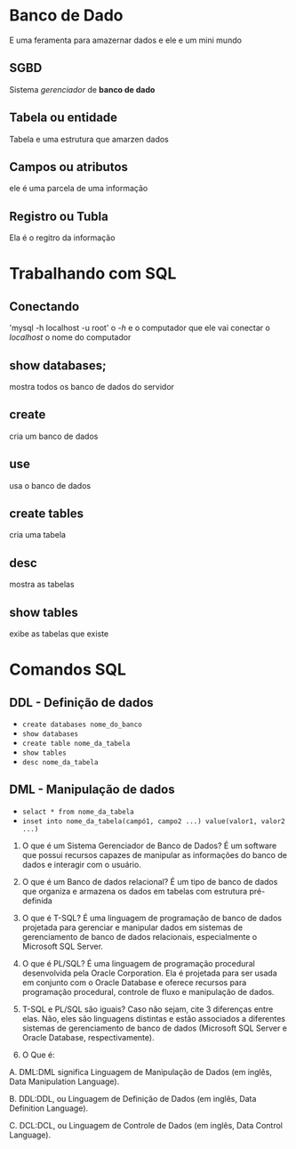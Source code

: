 # Banco de Dado
E uma feramenta para amazernar dados e ele e um mini mundo

## SGBD
Sistema *gerenciador* de **banco de dado**

## Tabela ou entidade
Tabela e uma estrutura que amarzen dados

## Campos ou atributos
ele é uma parcela de uma informação

## Registro ou Tubla
Ela é o regitro da informação

# Trabalhando com SQL

## Conectando
'mysql -h localhost -u root'
o *-h* e o computador que ele vai conectar o *localhost* o nome do computador

## show databases;
mostra todos os banco de dados do servidor

## create
cria um banco de dados

## use
usa o banco de dados

## create tables
cria uma tabela

## desc
mostra as tabelas

## show tables
exibe as tabelas que existe

# Comandos SQL

## DDL - Definição de dados
- `create databases nome_do_banco`
- `show databases`
- `create table nome_da_tabela`
- `show tables`
- `desc nome_da_tabela`
    
## DML - Manipulação de dados
- `selact * from nome_da_tabela`
- `inset into nome_da_tabela(campó1, campo2 ...) value(valor1, valor2 ...)`

1. O que é um Sistema Gerenciador de Banco de Dados?
É um software que possui recursos capazes de manipular as informações do banco de dados e interagir com o usuário.

2. O que é um Banco de dados relacional?
É um tipo de banco de dados que organiza e armazena os dados em tabelas com estrutura pré-definida

3. O que é T-SQL?
É uma linguagem de programação de banco de dados projetada para gerenciar e manipular dados em sistemas de gerenciamento de banco de dados relacionais, especialmente o Microsoft SQL Server.

4. O que é PL/SQL?
É uma linguagem de programação procedural desenvolvida pela Oracle Corporation. Ela é projetada para ser usada em conjunto com o Oracle Database e oferece recursos para programação procedural, controle de fluxo e manipulação de dados.

5. T-SQL e PL/SQL são iguais? Caso não sejam, cite 3 diferenças entre elas.
Não, eles são linguagens distintas e estão associados a diferentes sistemas de gerenciamento de banco de dados (Microsoft SQL Server e Oracle Database, respectivamente). 

6. O Que é:

A. DML:DML significa Linguagem de Manipulação de Dados (em inglês, Data Manipulation Language).

B. DDL:DDL, ou Linguagem de Definição de Dados (em inglês, Data Definition Language).

C. DCL:DCL, ou Linguagem de Controle de Dados (em inglês, Data Control Language).
